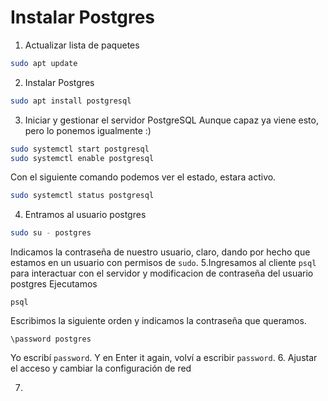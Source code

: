 # Instalar Postgres
1. Actualizar lista de paquetes
```bash
sudo apt update
```
2. Instalar Postgres
```bash
sudo apt install postgresql
```
3. Iniciar y gestionar el servidor PostgreSQL
Aunque capaz ya viene esto, pero lo ponemos igualmente :)

```bash
sudo systemctl start postgresql
sudo systemctl enable postgresql
```
Con el siguiente comando podemos ver el estado, estara activo.
```bash
sudo systemctl status postgresql
```
4. Entramos al usuario postgres
```bash
sudo su - postgres
```
Indicamos la contraseña de nuestro usuario, claro, dando por hecho que estamos en un usuario con permisos de `sudo`.
5.Ingresamos al cliente `psql` para interactuar con el servidor y modificacion de contraseña del usuario postgres
Ejecutamos 
```
psql
```
Escribimos la siguiente orden y indicamos la contraseña que queramos.
```
\password postgres
```
Yo escribí `password`. Y en Enter it again, volví a escribir `password`.
6. Ajustar el acceso y cambiar la configuración de red

7. 
